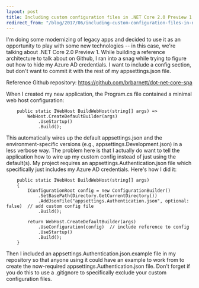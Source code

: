 ```yaml
---
layout: post
title: Including custom configuration files in .NET Core 2.0 Preview 1
redirect_from: "/blog/2017/06/including-custom-configuration-files-in-net-core-20-preview-1/"
---
```


I'm doing some modernizing of legacy apps and decided to use it as an opportunity to play with some new technologies -- in this case, we're talking about .NET Core 2.0 Preview 1. While building a reference architecture to talk about on Github, I ran into a snag while trying to figure out how to hide my Azure AD credentials. I want to include a config section, but don't want to commit it with the rest of my appsettings.json file.

Reference Github repository: https://github.com/brbarnett/dot-net-core-spa

When I created my new application, the Program.cs file contained a minimal web host configuration:

        public static IWebHost BuildWebHost(string[] args) =>
            WebHost.CreateDefaultBuilder(args)
                .UseStartup()
                .Build();
This automatically wires up the default appsettings.json and the environment-specific versions (e.g., appsettings.Development.json) in a less verbose way. The problem here is that I actually do want to tell the application how to wire up my custom config instead of just using the default(s). My project requires an appsettings.Authentication.json file which specifically just includes my Azure AD credentials. Here's how I did it:

        public static IWebHost BuildWebHost(string[] args)
        {
            IConfigurationRoot config = new ConfigurationBuilder()
                .SetBasePath(Directory.GetCurrentDirectory())
                .AddJsonFile("appsettings.Authentication.json", optional: false)  // add custom config file
                .Build();

            return WebHost.CreateDefaultBuilder(args)
                .UseConfiguration(config)  // include reference to config
                .UseStartup()
                .Build();
        }
Then I included an appsettings.Authentication.json.example file in my repository so that anyone using it could have an example to work from to create the now-required appsettings.Authentication.json file. Don't forget if you do this to use a .gitignore to specifically exclude your custom configuration files.